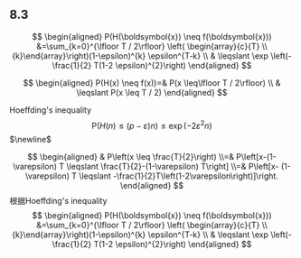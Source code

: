 ## 8.3
$$
\begin{aligned} P(H(\boldsymbol{x}) \neq f(\boldsymbol{x})) &=\sum_{k=0}^{\lfloor T / 2\rfloor} \left( \begin{array}{c}{T} \\ {k}\end{array}\right)(1-\epsilon)^{k} \epsilon^{T-k} \\ & \leqslant \exp \left(-\frac{1}{2} T(1-2 \epsilon)^{2}\right) \end{aligned}
$$

$$
\begin{aligned} P(H(x) \neq f(x))=& P(x \leq\lfloor T / 2\rfloor) \\ & \leqslant P(x \leq T / 2) \end{aligned}
$$

Hoeffding's inequality
$$
\mathrm{P}(H(n) \leq(p-\varepsilon) n) \leq \exp \left(-2 \varepsilon^{2} n\right)
$$
$\newline$

$$
\begin{aligned} & P\left(x \leq \frac{T}{2}\right) \\=& P\left[x-(1-\varepsilon) T \leqslant \frac{T}{2}-(1-\varepsilon) T\right] 
\\=&
P\left[x-
(1-\varepsilon) T \leqslant -\frac{1}{2}T\left(1-2\varepsilon\right)]\right.
\end{aligned}
$$
根据Hoeffding's inequality
$$
\begin{aligned} P(H(\boldsymbol{x}) \neq f(\boldsymbol{x})) &=\sum_{k=0}^{\lfloor T / 2\rfloor} \left( \begin{array}{c}{T} \\ {k}\end{array}\right)(1-\epsilon)^{k} \epsilon^{T-k} \\ & \leqslant \exp \left(-\frac{1}{2} T(1-2 \epsilon)^{2}\right) \end{aligned}
$$
